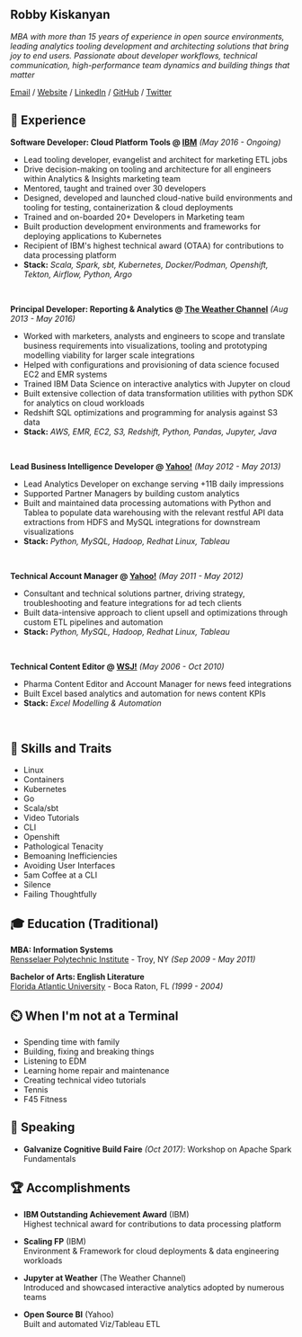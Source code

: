 ## Robby Kiskanyan

_MBA with more than 15 years of experience in open source environments, leading analytics tooling development and architecting solutions that bring joy to end users. Passionate about developer workflows, technical communication, high-performance team dynamics and building things that matter_<br>

[Email](mailto:robbmk@gmail.com) / [Website](https://robkiskanyan.com/) / [LinkedIn](https://www.linkedin.com/in/robkiskanyan/) / [GitHub](https://github.com/robbyki) / [Twitter](https://twitter.com/robbyki)

## 🏢 Experience

**Software Developer: Cloud Platform Tools @ [IBM](https://www.ibm.com/)** _(May 2016 - Ongoing)_ 
  - Lead tooling developer, evangelist and architect for marketing ETL jobs
  - Drive decision-making on tooling and architecture for all engineers within Analytics & Insights marketing team
  - Mentored, taught and trained over 30 developers
  - Designed, developed and launched cloud-native build environments and tooling for testing, containerization & cloud deployments
  - Trained and on-boarded 20+ Developers in Marketing team
  - Built production development environments and frameworks for deploying applications to Kubernetes
  - Recipient of IBM's highest technical award (OTAA) for contributions to data processing platform
  - **Stack:** _Scala, Spark, sbt, Kubernetes, Docker/Podman, Openshift, Tekton, Airflow, Python, Argo_
<br>

**Principal Developer: Reporting & Analytics @ [The Weather Channel](https://www.weather.com)** _(Aug 2013 - May 2016)_ <br>
  - Worked with marketers, analysts and engineers to scope and translate business requirements into visualizations, tooling and prototyping modelling viability for larger scale integrations
  - Helped with configurations and provisioning of data science focused EC2 and EMR systems
  - Trained IBM Data Science on interactive analytics with Jupyter on cloud
  - Built extensive collection of data transformation utilities with python SDK for analytics on cloud workloads
  - Redshift SQL optimizations and programming for analysis against S3 data
  - **Stack:** _AWS, EMR, EC2, S3, Redshift, Python, Pandas, Jupyter, Java_
<br>

**Lead Business Intelligence Developer @ [Yahoo!](https://www.yahoo.com)** _(May 2012 - May 2013)_ <br>
  - Lead Analytics Developer on exchange serving +11B daily impressions
  - Supported Partner Managers by building custom analytics
  - Built and maintained data processing automations with Python and Tablea to populate data warehousing with the relevant restful API data extractions from HDFS and MySQL integrations for downstream visualizations
  - **Stack:** _Python, MySQL, Hadoop, Redhat Linux, Tableau_
<br>

**Technical Account Manager @ [Yahoo!](https://www.yahoo.com)** _(May 2011 - May 2012)_ <br>
  - Consultant and technical solutions partner, driving strategy, troubleshooting and feature integrations for ad tech clients
  - Built data-intensive approach to client upsell and optimizations through custom ETL pipelines and automation
  - **Stack:** _Python, MySQL, Hadoop, Redhat Linux, Tableau_
<br>

**Technical Content Editor @ [WSJ!](https://www.wsj.com)** _(May 2006 - Oct 2010)_ <br>
  - Pharma Content Editor and Account Manager for news feed integrations
  - Built Excel based analytics and automation for news content KPIs
  - **Stack:** _Excel Modelling & Automation_
<br>

## 🧰 Skills and Traits

* Linux
* Containers
* Kubernetes
* Go
* Scala/sbt
* Video Tutorials
* CLI
* Openshift
* Pathological Tenacity
* Bemoaning Inefficiencies
* Avoiding User Interfaces
* 5am Coffee at a CLI
* Silence
* Failing Thoughtfully

## 🎓 Education (Traditional)

**MBA: Information Systems**<br>
[Rensselaer Polytechnic Institute](https://www.rpi.edu) - Troy, NY _(Sep 2009 - May 2011)_ <br>

**Bachelor of Arts: English Literature**<br>
[Florida Atlantic University](https://www.fau.edu/) - Boca Raton, FL _(1999 - 2004)_

## ⏲️ When I'm not at a Terminal

* Spending time with family
* Building, fixing and breaking things
* Listening to EDM
* Learning home repair and maintenance
* Creating technical video tutorials
* Tennis
* F45 Fitness

## 🎤 Speaking

* **Galvanize Cognitive Build Faire** _(Oct 2017)_: Workshop on Apache Spark Fundamentals
    
## 🏆 Accomplishments

* **IBM Outstanding Achievement Award** (IBM) <br>
Highest technical award for contributions to data processing platform

* **Scaling FP** (IBM) <br>
Environment & Framework for cloud deployments & data engineering workloads

* **Jupyter at Weather** (The Weather Channel) <br>
Introduced and showcased interactive analytics adopted by numerous teams

* **Open Source BI** (Yahoo) <br>
Built and automated Viz/Tableau ETL
